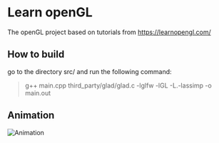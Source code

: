 # Learn openGL
The openGL project based on tutorials from https://learnopengl.com/ 

## How to build
go to the directory src/ and run the following command:
>g++ main.cpp third_party/glad/glad.c -lglfw -lGL -L.-lassimp -o main.out

## Animation
![Animation](https://github.com/serkosal/learn-opengl/blob/main/animation.gif?raw=true)

